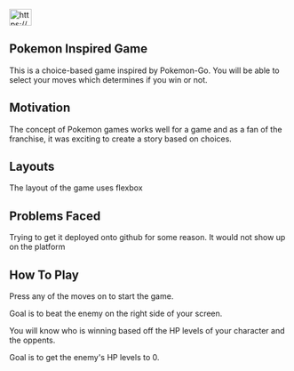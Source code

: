 <p align="left">
<a href="https://melanietr98.github.io/pokemongame/" target="blank"><img align="center" src="https://i.imgur.com/wFJgJO8.pngf" alt="https://melanietr98.github.io/pokemongame/" height="30" width="40" /></a>

<h2>Pokemon Inspired Game</h2> 
This is a choice-based game inspired by Pokemon-Go. You will be able to select your moves which determines if you win or not.



## Motivation
The concept of Pokemon games works well for a game and as a fan of the franchise, it was exciting to create a story based on choices.

## **Layouts**
The layout of the game uses flexbox

## **Problems Faced**
Trying to get it deployed onto github for some reason. It would not show up on the platform 



## **How To Play**
Press any of the moves on to start the game.

Goal is to beat the enemy on the right side of your screen. 

You will know who is winning based off the HP levels of your character and the oppents.

Goal is to get the enemy's HP levels to 0. 
